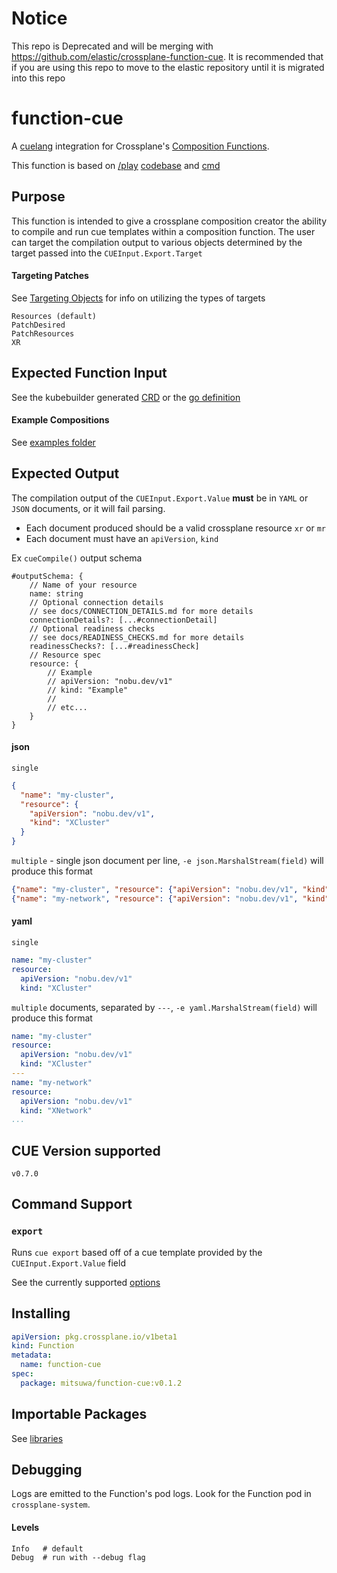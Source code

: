 # Notice

This repo is Deprecated and will be merging with https://github.com/elastic/crossplane-function-cue.  It is recommended that if you are using this repo to move to the elastic repository until it is migrated into this repo

# function-cue

A [cuelang](https://cuelang.org/) integration for Crossplane's [Composition Functions](https://docs.crossplane.io/latest/concepts/composition-functions/).

This function is based on [/play](https://cuelang.org/play) [codebase](https://github.com/cue-lang/cuelang.org/blob/master/play/main.go) and [cmd](https://github.com/cue-lang/cue/blob/master/cmd/cue/cmd/export.go)

## Purpose

This function is intended to give a crossplane composition creator the ability to compile and run cue templates within a composition function.
The user can target the compilation output to various objects determined by the target passed into the `CUEInput.Export.Target`

#### Targeting Patches

See [Targeting Objects](docs/TARGETING_OBJECTS.md) for info on utilizing the types of targets

```
Resources (default)
PatchDesired
PatchResources
XR
```

## Expected Function Input

See the kubebuilder generated [CRD](package/input/cue.fn.crossplane.io_cueinputs.yaml) or the [go definition](input/v1beta1/input.go)

#### Example Compositions

See [examples folder](examples)

## Expected Output

The compilation output of the `CUEInput.Export.Value` **must** be in `YAML` or `JSON` documents, or it will fail parsing.

- Each document produced should be a valid crossplane resource `xr` or `mr`
- Each document must have an `apiVersion`, `kind`

Ex `cueCompile()` output schema

```cue
#outputSchema: {
	// Name of your resource
	name: string
	// Optional connection details
	// see docs/CONNECTION_DETAILS.md for more details
	connectionDetails?: [...#connectionDetail]
	// Optional readiness checks
	// see docs/READINESS_CHECKS.md for more details
	readinessChecks?: [...#readinessCheck]
	// Resource spec
	resource: {
		// Example
		// apiVersion: "nobu.dev/v1"
		// kind: "Example"
		//
		// etc...
	}
}
```

#### json
`single`
```json
{
  "name": "my-cluster",
  "resource": {
    "apiVersion": "nobu.dev/v1",
    "kind": "XCluster"
  }
}
```

`multiple` - single json document per line, `-e json.MarshalStream(field)` will produce this format
```json
{"name": "my-cluster", "resource": {"apiVersion": "nobu.dev/v1", "kind": "XCluster"}}
{"name": "my-network", "resource": {"apiVersion": "nobu.dev/v1", "kind": "XNetwork"}}
```

#### yaml
`single`
```yaml
name: "my-cluster"
resource:
  apiVersion: "nobu.dev/v1"
  kind: "XCluster"
```

`multiple` documents, separated by `---`, `-e yaml.MarshalStream(field)` will produce this format
```yaml
name: "my-cluster"
resource:
  apiVersion: "nobu.dev/v1"
  kind: "XCluster"
---
name: "my-network"
resource:
  apiVersion: "nobu.dev/v1"
  kind: "XNetwork"
...
```

## CUE Version supported

`v0.7.0`

## Command Support

### `export`

Runs `cue export` based off of a cue template provided by the `CUEInput.Export.Value` field

See the currently supported [options](docs/EXPORT_OPTIONS.md)

## Installing

```yaml
apiVersion: pkg.crossplane.io/v1beta1
kind: Function
metadata:
  name: function-cue
spec:
  package: mitsuwa/function-cue:v0.1.2
```

## Importable Packages

See [libraries](docs/LIBRARIES.md#cue.mod)

## Debugging

Logs are emitted to the Function's pod logs. Look for the Function pod in `crossplane-system`.

#### Levels

```
Info   # default
Debug  # run with --debug flag
```
